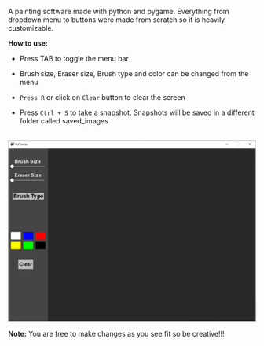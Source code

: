 A painting software made with python and pygame. Everything from dropdown menu to buttons were made from scratch so it is heavily customizable.

**How to use:**<br>
- Press TAB to toggle the menu bar<br>

- Brush size, Eraser size, Brush type and color can be changed from the menu<br>

- `Press R` or click on `Clear` button to clear the screen<br>

- Press `Ctrl + S` to take a snapshot. Snapshots will be saved in a different folder called saved_images<br><br>

![snapshot of a paint screen with dark background](https://github.com/TS-Towshin/PyCanvas/blob/main/images/snapshot.png)

**Note:** You are free to make changes as you see fit so be creative!!!
